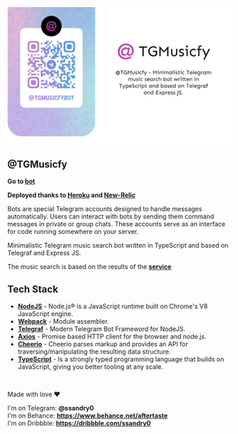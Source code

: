 ![Logo](md/nnn.png "Logo")

## @TGMusicfy

**Go to [bot]**

**Deployed thanks to [Heroku] and [New-Relic]**

Bots are special Telegram accounts designed to handle messages automatically. Users can interact with bots by sending them command messages in private or group chats. These accounts serve as an interface for code running somewhere on your server.

Minimalistic Telegram music search bot written in TypeScript and based on Telegraf and Express JS.

The music search is based on the results of the **[service]**

## Tech Stack

- **[NodeJS]** - Node.js® is a JavaScript runtime built on Chrome's V8 JavaScript engine.
- **[Webpack]** - Module assembler.
- **[Telegraf]** - Modern Telegram Bot Frameword for NodeJS.
- **[Axios]** - Promise based HTTP client for the browser and node.js.
- **[Cheerio]** - Cheerio parses markup and provides an API for traversing/manipulating the resulting data structure.
- **[TypeScript]** - Is a strongly typed programming language that builds on JavaScript, giving you better tooling at any scale.

<br />

Made with love ❤️

I'm on Telegram: **@ssandry0** \
I'm on Behance: **https://www.behance.net/aftertaste** \
I'm on Dribbble: **https://dribbble.com/ssandry0**

[nodejs]: https://nodejs.org/en/
[telegraf]: https://telegraf.js.org/v3#/
[heroku]: https://dashboard.heroku.com/
[new-relic]: https://newrelic.com/
[axios]: https://newrelic.com/
[webpack]: https://webpack.js.org/
[service]: https://downloadmusicvk.ru/
[cheerio]: https://www.npmjs.com/package/cheerio
[typescript]: https://www.typescriptlang.org/
[expressjs]: https://www.typescriptlang.org/
[bot]: https://t.me/tmusicfy_test_bot
